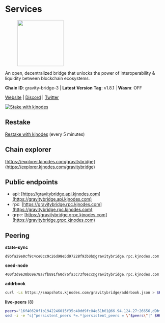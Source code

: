 # Services

<figure><img src="https://raw.githubusercontent.com/kj89/testnet_manuals/main/pingpub/logos/gravitybridge.png" width="150" alt=""><figcaption></figcaption></figure>

An open, decentralized bridge that unlocks the power of  interoperability & liquidity between blockchain ecosystems.

**Chain ID**: gravity-bridge-3 | **Latest Version Tag**: v1.8.1 | **Wasm**: OFF

[Website](https://www.gravitybridge.net) | [Discord](https://discord.gg/ARV8dTSjAk) | [Twitter](https://twitter.com/gravity_bridge)

[![Stake with kjnodes](https://i.ibb.co/cr44Q8j/button-stake-with-kjnodes.png)](https://restake.app/gravitybridge/gravityvaloper1nw3uavthnjwsgrrjzav2wdg9m0pw7k4fc7hvlz)

## Restake

[Restake with kjnodes](https://restake.app/gravitybridge/gravityvaloper1nw3uavthnjwsgrrjzav2wdg9m0pw7k4fc7hvlz) (every 5 minutes)
## Chain explorer
[https://explorer.kjnodes.com/gravitybridge](https://explorer.kjnodes.com/gravitybridge)

## Public endpoints

* api: [https://gravitybridge.api.kjnodes.com](https://gravitybridge.api.kjnodes.com)
* rpc: [https://gravitybridge.rpc.kjnodes.com](https://gravitybridge.rpc.kjnodes.com)
* grpc: [https://gravitybridge.grpc.kjnodes.com](https://gravitybridge.grpc.kjnodes.com)

## Peering

**state-sync**

```text
d9bfa29e0cf9c4ce0cc9c26d98e5d97228f93b0b@gravitybridge.rpc.kjnodes.com:26656
```

**seed-node**

```text
400f3d9e30b69e78a7fb891f60d76fa3c73f0ecc@gravitybridge.rpc.kjnodes.com:26659
```

**addrbook**
```bash
curl -Ls https://snapshots.kjnodes.com/gravitybridge/addrbook.json > $HOME/.gravity/config/addrbook.json
```

**live-peers** (8)
```bash
peers="16f40620f1b1942246015f35c40dd9fc84e51b01@66.94.124.27:26656,d9bfa29e0cf9c4ce0cc9c26d98e5d97228f93b0b@65.109.88.38:26656,a2b2723dffd2dc3a8e5ea727f60c3eca3a07c6f5@80.64.208.80:26656,5568cb9d7585c9b9d8b1685510c3ce6d2a465e8c@15.235.44.50:26656,1f43c723cb26092e20263905cbd71609d87a9c00@172.104.202.149:26656,56a8349703e8f5c97c452c7e45f5bcaac966ccbf@207.180.204.110:26656,7e5b7671f0ec3729124102f23c50d8cdd0faa583@192.26.37.56:36656,5ad3fe86b1214e1f5c897d23a2863fb46bdfc1f7@185.16.38.165:14256"
sed -i -e "s|^persistent_peers *=.*|persistent_peers = \"$peers\"|" $HOME/.gravity/config/config.toml
```
